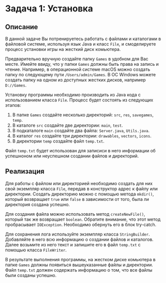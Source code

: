 # Задача 1: Установка

## Описание
В данной задаче Вы потренируетесь работать с файлами и каталогами в файловой системе, используя язык Java и класс `File`, и смоделируете процесс установки игры на жесткий диск комьютера.

Предварительно вручную создайте папку `Games` в удобном для Вас месте. Имейте ввиду, что у папки `Games` должны быть права на запись и чтение. Например, в операционной системе macOS можно создать папку по следующему пути `/Users/admin/Games`. В ОС Windows можете создать папку на одном из доступных жестких дисков, например `D://Games`.

Установку программы необходимо производить из Java кода с использованием класса `File`. Процесс будет состоять из следующих этапов:
1. В папке `Games` создайте несколько директорий: `src`, `res`, `savegames`, `temp`.
2. В каталоге `src` создайте две директории: `main`, `test`.
3. В подкаталоге `main` создайте два файла: `Server.java`, `Utils.java`.
4. В каталог `res` создайте три директории: `drawables`, `vectors`, `icons`.
5. В директории `temp` создайте файл `temp.txt`.

Файл `temp.txt` будет использован для записиси в него информации об успешноном или неуспешном создании файлов и директорий.

## Реализация
Для работы с файлом или директорией необходимо создать для них свой экземпляр класса `File`, передав в конструктор адрес к файлу или директории. Создать директорию можно с помощью метода `mkdir()`, который возвращает `true` или `false` в зависимости от того, была ли директория создана успешно.

Для создания файла можно использовать метод `createNewFile()`, который так же возвращает `boolean`. Обратите внимание, что этот метод пробрасывает `IOException`. Необходимо обернуть его в блок try-catch.

Для сохранения лога используйте экземпляр класса `StringBuilder`. Добавляйте в него всю информацию о создании файлов и каталогов. Далее возьмите из него текст и запишите его в файл `temp.txt` с помощью класса `FileWriter`.

В результате выполнения программы, на жестком диске комьютера в папке `Games` должны появиться вышеуказанные файлы и директории. Файл `temp.txt` должен содержать информацию о том, что все файлы были созданы успешно.